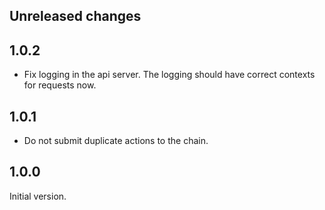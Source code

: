 ## Unreleased changes

## 1.0.2

- Fix logging in the api server. The logging should have correct contexts for
  requests now.

## 1.0.1

- Do not submit duplicate actions to the chain.

## 1.0.0

Initial version.
